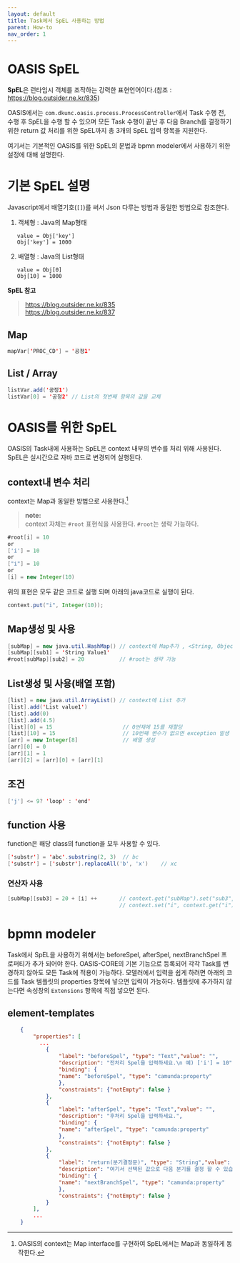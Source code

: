 ```yaml
---
layout: default
title: Task에서 SpEL 사용하는 방법
parent: How-to
nav_order: 1
---
```

OASIS SpEL
============

**SpEL**은 런타임시 객체를 조작하는 강력한 표현언어이다.(참조 : https://blog.outsider.ne.kr/835)

OASIS에서는 `com.dkunc.oasis.process.ProcessController`에서 Task 수행 전, 수행 후 SpEL을 수행 할 수 있으며 모든 Task 수행이 끝난 후 다음 Branch를 결정하기 위한 return 값 처리를 위한 SpEL까지 총 3개의 SpEL 입력 항목을 지원한다.

여기서는 기본적인 OASIS를 위한 SpEL의 문법과 bpmn modeler에서 사용하기 위한 설정에 대해 설명한다.

# 기본 SpEL 설명
Javascript에서 배열기호(`[]`)를 써서 Json 다루는 방법과 동일한 방법으로 참조한다.
 1. 객체형 : Java의 Map형태 
 ```
	value = Obj['key']
	Obj['key'] = 1000
```	  
2. 배열형 : Java의 List형태
```
   value = Obj[0]
   Obj[10] = 1000
```	

 **SpEL 참고**
> https://blog.outsider.ne.kr/835  
> https://blog.outsider.ne.kr/837

## Map
```java
mapVar['PROC_CD'] = '공정1'
```
## List / Array

```java
listVar.add('공정1') 
listVar[0] = '공정2' // List의 첫번째 항목의 값을 교체
```

# OASIS를 위한 SpEL

OASIS의 Task내에 사용하는 SpEL은 context 내부의 변수를 처리 위해 사용된다.  
SpEL은 실시간으로 자바 코드로 변경되어 실행된다.

## context내 변수 처리
context는 Map과 동일한 방법으로 사용한다.[^1]  
>**note:**  
context 자체는 `#root` 표현식을 사용한다. `#root`는 생략 가능하다.
```java
#root[i] = 10
or
['i'] = 10
or
["i"] = 10
or
[i] = new Integer(10)

```
위의 표현은 모두 같은 코드로 실행 되며 아래의 java코드로 실행이 된다.
``` java
context.put("i", Integer(10));
```

## Map생성 및 사용
```java
[subMap] = new java.util.HashMap() // context에 Map추가 , <String, Object>를 지정할 수 없음
[subMap][sub1] = 'String Value1' 
#root[subMap][sub2] = 20		   // #root는 생략 가능

```

## List생성 및 사용(배열 포함)
```java
[list] = new java.util.ArrayList() // context에 List 추가
[list].add('List value1') 
[list].add(0)
[list].add(4.5)
[list][0] = 15                      // 0번재에 15를 재할당
[list][10] = 15                     // 10번째 변수가 없으면 exception 발생 
[arr] = new Integer[8]              // 배열 생성
[arr][0] = 0
[arr][1] = 1
[arr][2] = [arr][0] + [arr][1]
```

## 조건
```java
['j'] <= 9? 'loop' : 'end' 
```

## function 사용
function은 해당 class의 function을 모두 사용할 수 있다.

```java
['substr'] = 'abc'.substring(2, 3)  // bc
['substr'] = ['substr'].replaceAll('b', 'x')    // xc
```

### 연산자 사용

```java
[subMap][sub3] = 20 + [i] ++       // context.get("subMap").set("sub3", 20 + context.get("i"));
                                   // context.set("i", context.get("i") + 1);
```
# bpmn modeler
Task에서 SpEL을 사용하기 위해서는 beforeSpel, afterSpel, nextBranchSpel 프로퍼티가 추가 되어야 한다. OASIS-CORE의 기본 기능으로 등록되어 각각 Task를 변경하지 않아도 모든 Task에 적용이 가능하다.
모델러에서 입력을 쉽게 하려면 아래의 코드를 Task 템플릿의 properties 항목에 넣으면 입력이 가능하다. 템플릿에 추가하지 않는다면 속성창의 `Extensions` 항목에 직접 넣으면 된다.
## element-templates
```json
    {
        "properties": [
          ...
            {
                "label": "beforeSpel", "type": "Text","value": "",
                "description": "전처리 Spel을 입력하세요.\n 예) ['i'] = 10",
                "binding": {
                "name": "beforeSpel", "type": "camunda:property"
                },
                "constraints": {"notEmpty": false }
            },
            {
                "label": "afterSpel", "type": "Text","value": "",
                "description": "후처리 Spel을 입력하세요.",
                "binding": {
                "name": "afterSpel", "type": "camunda:property"
                },
                "constraints": {"notEmpty": false }
            },
            {
                "label": "return(분기결정문)", "type": "String","value": "success",
                "description": "여기서 선택된 값으로 다음 분기를 결정 할 수 있습니다.",
                "binding": {
                "name": "nextBranchSpel", "type": "camunda:property"
                },
                "constraints": {"notEmpty": false }
            }	
        ],
        ...
    }
```

[^1]: OASIS의 context는 Map interface를 구현하여 SpEL에서는 Map과 동일하게 동작한다.